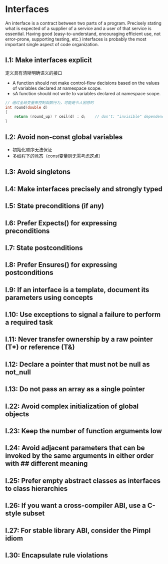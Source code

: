 # Interfaces

An interface is a contract between two parts of a program. Precisely stating what is expected of a supplier of a service and a user of that service is essential. Having good (easy-to-understand, encouraging efficient use, not error-prone, supporting testing, etc.) interfaces is probably the most important single aspect of code organization.

## I.1: Make interfaces explicit

定义具有清晰明确语义的接口

* A function should not make control-flow decisions based on the values of variables declared at namespace scope.
* sA function should not write to variables declared at namespace scope.

```cpp
// 通过全局变量来控制函数行为，可能是令人困惑的
int round(double d)
{
    return (round_up) ? ceil(d) : d;    // don't: "invisible" dependency
}
```

## I.2: Avoid non-const global variables

* 初始化顺序无法保证
* 多线程下的竞态（const变量则无需考虑这点）

## I.3: Avoid singletons
## I.4: Make interfaces precisely and strongly typed
## I.5: State preconditions (if any)
## I.6: Prefer Expects() for expressing preconditions
## I.7: State postconditions
## I.8: Prefer Ensures() for expressing postconditions
## I.9: If an interface is a template, document its parameters using concepts
## I.10: Use exceptions to signal a failure to perform a required task
## I.11: Never transfer ownership by a raw pointer (T*) or reference (T&)
## I.12: Declare a pointer that must not be null as not_null
## I.13: Do not pass an array as a single pointer
## I.22: Avoid complex initialization of global objects
## I.23: Keep the number of function arguments low
## I.24: Avoid adjacent parameters that can be invoked by the same arguments in either order with ## different meaning
## I.25: Prefer empty abstract classes as interfaces to class hierarchies
## I.26: If you want a cross-compiler ABI, use a C-style subset
## I.27: For stable library ABI, consider the Pimpl idiom
## I.30: Encapsulate rule violations